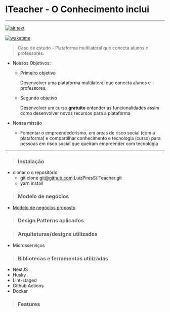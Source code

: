 # **ITeacher - O Conhecimento inclui**

---

[![alt text](./assets/logogg.png 'Link para o site')](https://www.iteacher.app)

[![wakatime](https://wakatime.com/badge/user/60189f1f-b917-40d9-bb35-216f3e824223/project/53b2bcbb-6fe7-4e0c-bb2c-5343e53d30fb.svg)](https://wakatime.com/badge/user/60189f1f-b917-40d9-bb35-216f3e824223/project/53b2bcbb-6fe7-4e0c-bb2c-5343e53d30fb)

>Caso de estudo - Plataforma multilateral que conecta alunos e professores.

* Nossos Objetivos:

  * Primeiro objetivo

    Desenvolver uma plataforma multilateral que conecta alunos e professores.

  * Segundo objetivo

    Desenvolver um curso **gratuito** entender as funcionalidades assim como desenvolver novos recursos para a plataforma

* Nossa missão

  * Fomentar o empreendedorismo, em áreas de risco social (com a plataforma) e compartilhar conhecimento e tecnologia (curso) para pessoas em risco social que queiram empreender com tecnologia

---

> ### Instalação

* clonar o o repositório
  * git clone git@github.com:LuizPiresS/ITeacher.git
  * yarn install

> ### Modelo de negócios

* [Modelo de negócios proposto](https://miro.com/app/board/o9J_kqWCpbw=/)

> ### Design Patterns aplicados

> ### Arquiteturas/designs utilizados

* Microsserviços

> ### Bibliotecas e ferramentas utilizadas

* NestJS
* Husky
* Lint-staged
* Github Actions
* Docker

>### Features
